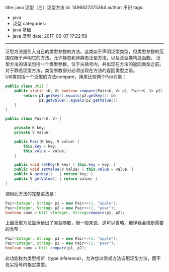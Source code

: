title: java 泛型（三）泛型方法
id: 1496827375364
author: 不识
tags:
  - java
  - 泛型
categories:
  - java 基础
  - java 泛型
date: 2017-06-07 17:22:58
---
泛型方法是引入自己的类型参数的方法。这类似于声明泛型类型，但类型参数的范围仅限于声明它的方法。允许静态和非静态泛型方法，以及泛型类构造函数。
泛型方法的语法包括一个类型参数，位于尖括号内，并出现在方法的返回类型之前。对于静态泛型方法，类型参数部分必须出现在方法的返回类型之前。   
Util类包括一个泛型的方法compare，用来比较两个Pair对象：  
<!-- more -->
```java
public class Util {
    public static <K, V> boolean compare(Pair<K, V> p1, Pair<K, V> p2) {
        return p1.getKey().equals(p2.getKey()) &&
               p1.getValue().equals(p2.getValue());
    }
}

public class Pair<K, V> {

    private K key;
    private V value;

    public Pair(K key, V value) {
        this.key = key;
        this.value = value;
    }

    public void setKey(K key) { this.key = key; }
    public void setValue(V value) { this.value = value; }
    public K getKey()   { return key; }
    public V getValue() { return value; }
}
```

调用此方法的完整语法是：
```java
Pair<Integer, String> p1 = new Pair<>(1, "apple");
Pair<Integer, String> p2 = new Pair<>(2, "pear");
boolean same = Util.<Integer, String>compare(p1, p2);
```
上面泛型方法显示给出了类型参数，但一般来说，这可以省略，编译器会推断需要的类型：
```java
Pair<Integer, String> p1 = new Pair<>(1, "apple");
Pair<Integer, String> p2 = new Pair<>(2, "pear");
boolean same = Util.compare(p1, p2);
```
此功能称为类型推断（type inference），允许您以常规方法调用泛型方法，而不在尖括号内指定类型。